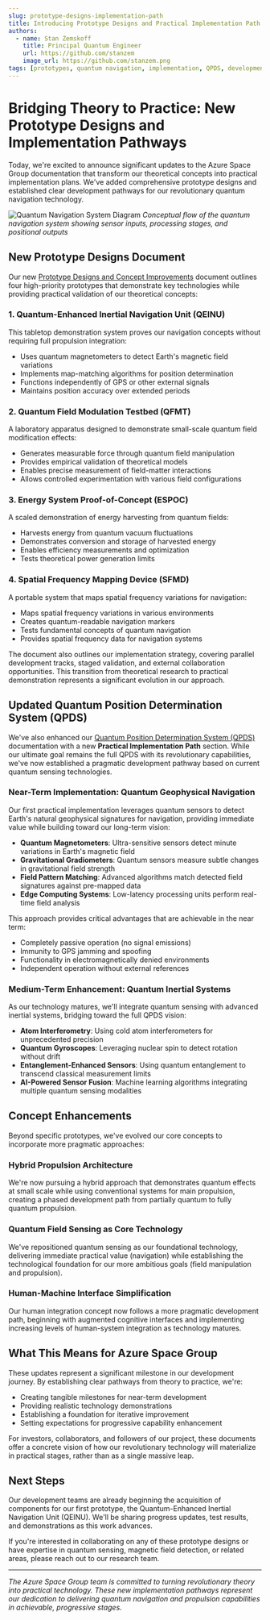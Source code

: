 ```yaml
---
slug: prototype-designs-implementation-path
title: Introducing Prototype Designs and Practical Implementation Path for Quantum Navigation
authors: 
  - name: Stan Zemskoff
    title: Principal Quantum Engineer
    url: https://github.com/stanzem
    image_url: https://github.com/stanzem.png
tags: [prototypes, quantum navigation, implementation, QPDS, development]
---
```


# Bridging Theory to Practice: New Prototype Designs and Implementation Pathways

Today, we're excited to announce significant updates to the Azure Space Group documentation that transform our theoretical concepts into practical implementation plans. We've added comprehensive prototype designs and established clear development pathways for our revolutionary quantum navigation technology.

![Quantum Navigation System Diagram](/img/diagrams/navigation-logic-flow.svg)
*Conceptual flow of the quantum navigation system showing sensor inputs, processing stages, and positional outputs*

<!-- truncate -->

## New Prototype Designs Document

Our new [Prototype Designs and Concept Improvements](/docs/research-documentation/prototype-designs) document outlines four high-priority prototypes that demonstrate key technologies while providing practical validation of our theoretical concepts:

### 1. Quantum-Enhanced Inertial Navigation Unit (QEINU)

This tabletop demonstration system proves our navigation concepts without requiring full propulsion integration:

- Uses quantum magnetometers to detect Earth's magnetic field variations
- Implements map-matching algorithms for position determination
- Functions independently of GPS or other external signals
- Maintains position accuracy over extended periods

### 2. Quantum Field Modulation Testbed (QFMT)

A laboratory apparatus designed to demonstrate small-scale quantum field modification effects:

- Generates measurable force through quantum field manipulation
- Provides empirical validation of theoretical models
- Enables precise measurement of field-matter interactions
- Allows controlled experimentation with various field configurations

### 3. Energy System Proof-of-Concept (ESPOC)

A scaled demonstration of energy harvesting from quantum fields:

- Harvests energy from quantum vacuum fluctuations
- Demonstrates conversion and storage of harvested energy
- Enables efficiency measurements and optimization
- Tests theoretical power generation limits

### 4. Spatial Frequency Mapping Device (SFMD)

A portable system that maps spatial frequency variations for navigation:

- Maps spatial frequency variations in various environments
- Creates quantum-readable navigation markers
- Tests fundamental concepts of quantum navigation
- Provides spatial frequency data for navigation systems

The document also outlines our implementation strategy, covering parallel development tracks, staged validation, and external collaboration opportunities. This transition from theoretical research to practical demonstration represents a significant evolution in our approach.

## Updated Quantum Position Determination System (QPDS)

We've also enhanced our [Quantum Position Determination System (QPDS)](/docs/core-documentation/quantum-position-determination) documentation with a new **Practical Implementation Path** section. While our ultimate goal remains the full QPDS with its revolutionary capabilities, we've now established a pragmatic development pathway based on current quantum sensing technologies.

### Near-Term Implementation: Quantum Geophysical Navigation

Our first practical implementation leverages quantum sensors to detect Earth's natural geophysical signatures for navigation, providing immediate value while building toward our long-term vision:

- **Quantum Magnetometers**: Ultra-sensitive sensors detect minute variations in Earth's magnetic field
- **Gravitational Gradiometers**: Quantum sensors measure subtle changes in gravitational field strength
- **Field Pattern Matching**: Advanced algorithms match detected field signatures against pre-mapped data
- **Edge Computing Systems**: Low-latency processing units perform real-time field analysis

This approach provides critical advantages that are achievable in the near term:
- Completely passive operation (no signal emissions)
- Immunity to GPS jamming and spoofing
- Functionality in electromagnetically denied environments
- Independent operation without external references

### Medium-Term Enhancement: Quantum Inertial Systems

As our technology matures, we'll integrate quantum sensing with advanced inertial systems, bridging toward the full QPDS vision:

- **Atom Interferometry**: Using cold atom interferometers for unprecedented precision
- **Quantum Gyroscopes**: Leveraging nuclear spin to detect rotation without drift
- **Entanglement-Enhanced Sensors**: Using quantum entanglement to transcend classical measurement limits
- **AI-Powered Sensor Fusion**: Machine learning algorithms integrating multiple quantum sensing modalities

## Concept Enhancements

Beyond specific prototypes, we've evolved our core concepts to incorporate more pragmatic approaches:

### Hybrid Propulsion Architecture

We're now pursuing a hybrid approach that demonstrates quantum effects at small scale while using conventional systems for main propulsion, creating a phased development path from partially quantum to fully quantum propulsion.

### Quantum Field Sensing as Core Technology

We've repositioned quantum sensing as our foundational technology, delivering immediate practical value (navigation) while establishing the technological foundation for our more ambitious goals (field manipulation and propulsion).

### Human-Machine Interface Simplification

Our human integration concept now follows a more pragmatic development path, beginning with augmented cognitive interfaces and implementing increasing levels of human-system integration as technology matures.

## What This Means for Azure Space Group

These updates represent a significant milestone in our development journey. By establishing clear pathways from theory to practice, we're:

- Creating tangible milestones for near-term development
- Providing realistic technology demonstrations
- Establishing a foundation for iterative improvement
- Setting expectations for progressive capability enhancement

For investors, collaborators, and followers of our project, these documents offer a concrete vision of how our revolutionary technology will materialize in practical stages, rather than as a single massive leap.

## Next Steps

Our development teams are already beginning the acquisition of components for our first prototype, the Quantum-Enhanced Inertial Navigation Unit (QEINU). We'll be sharing progress updates, test results, and demonstrations as this work advances.

If you're interested in collaborating on any of these prototype designs or have expertise in quantum sensing, magnetic field detection, or related areas, please reach out to our research team.

---

*The Azure Space Group team is committed to turning revolutionary theory into practical technology. These new implementation pathways represent our dedication to delivering quantum navigation and propulsion capabilities in achievable, progressive stages.* 